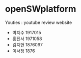 # openSWplatform
Youties : youtube review website

- 박지수 1917015   
- 홍진서 1971058
- 김지현 1876097
- 이서정 1876
